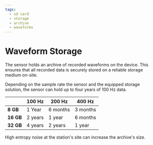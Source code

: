 ```yaml
---
tags:
  - sd card
  - storage
  - archive
  - waveforms
---
```

# Waveform Storage
The sensor holds an archive of recorded waveforms on the device. This ensures that all recorded data is securely stored on a reliable storage medium on-site.

Depending on the sample rate the sensor and the equipped storage solution, the sensor can hold up to four years of 100 Hz data.

|       | 100 Hz  | 200 Hz   | 400 Hz   |
|-------|---------|----------|----------|
| **8 GB**  | 1 Year  | 6 months | 3 months |
| **16 GB** | 2 years | 1 year   | 6 months |
| **32 GB** | 4 years | 2 years  | 1 year   |

High entropy noise at the station's site can increase the archive's size.